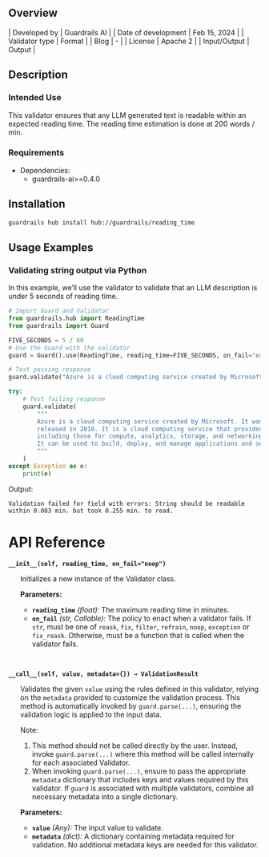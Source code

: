 ## Overview

| Developed by | Guardrails AI |
| Date of development | Feb 15, 2024 |
| Validator type | Format |
| Blog | - |
| License | Apache 2 |
| Input/Output | Output |

## Description

### Intended Use
This validator ensures that any LLM generated text is readable within an expected reading time. The reading time estimation is done at 200 words / min.

### Requirements

* Dependencies:
	- guardrails-ai>=0.4.0

## Installation

```bash
guardrails hub install hub://guardrails/reading_time
```

## Usage Examples

### Validating string output via Python

In this example, we’ll use the validator to validate that an LLM description is under 5 seconds of reading time.

```python
# Import Guard and Validator
from guardrails.hub import ReadingTime
from guardrails import Guard

FIVE_SECONDS = 5 / 60
# Use the Guard with the validator
guard = Guard().use(ReadingTime, reading_time=FIVE_SECONDS, on_fail="exception")

# Test passing response
guard.validate("Azure is a cloud computing service created by Microsoft.")

try:
    # Test failing response
    guard.validate(
        """
        Azure is a cloud computing service created by Microsoft. It was first announced in 2008 and 
        released in 2010. It is a cloud computing service that provides a range of services, 
        including those for compute, analytics, storage, and networking. 
        It can be used to build, deploy, and manage applications and services.
        """
    )
except Exception as e:
    print(e)
```
Output:
```console
Validation failed for field with errors: String should be readable within 0.083 min. but took 0.255 min. to read.
```

# API Reference

**`__init__(self, reading_time, on_fail="noop")`**
<ul>

Initializes a new instance of the Validator class.

**Parameters:**

- **`reading_time`** _(float):_ The maximum reading time in minutes.
- **`on_fail`** *(str, Callable):* The policy to enact when a validator fails. If `str`, must be one of `reask`, `fix`, `filter`, `refrain`, `noop`, `exception` or `fix_reask`. Otherwise, must be a function that is called when the validator fails.

</ul>

<br>

**`__call__(self, value, metadata={}) → ValidationResult`**

<ul>

Validates the given `value` using the rules defined in this validator, relying on the `metadata` provided to customize the validation process. This method is automatically invoked by `guard.parse(...)`, ensuring the validation logic is applied to the input data.

Note:

1. This method should not be called directly by the user. Instead, invoke `guard.parse(...)` where this method will be called internally for each associated Validator.
2. When invoking `guard.parse(...)`, ensure to pass the appropriate `metadata` dictionary that includes keys and values required by this validator. If `guard` is associated with multiple validators, combine all necessary metadata into a single dictionary.

**Parameters:**

- **`value`** *(Any):* The input value to validate.
- **`metadata`** *(dict):* A dictionary containing metadata required for validation. No additional metadata keys are needed for this validator.

</ul>
